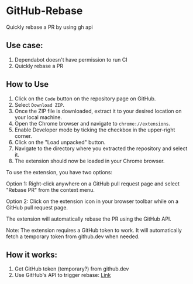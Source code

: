 # GitHub-Rebase

Quickly rebase a PR by using gh api

## Use case:

1. Dependabot doesn't have permission to run CI
2. Quickly rebase a PR

## How to Use

1. Click on the `Code` button on the repository page on GitHub.
2. Select `Download ZIP`.
3. Once the ZIP file is downloaded, extract it to your desired location on your local machine.
4. Open the Chrome browser and navigate to `chrome://extensions`.
5. Enable Developer mode by ticking the checkbox in the upper-right corner.
6. Click on the "Load unpacked" button.
7. Navigate to the directory where you extracted the repository and select it.
8. The extension should now be loaded in your Chrome browser.

To use the extension, you have two options:

Option 1: Right-click anywhere on a GitHub pull request page and select "Rebase PR" from the context menu.

Option 2: Click on the extension icon in your browser toolbar while on a GitHub pull request page.

The extension will automatically rebase the PR using the GitHub API.

Note: The extension requires a GitHub token to work. It will automatically fetch a temporary token from github.dev when
needed.

## How it works:

1. Get GitHub token (temporary?) from github.dev
2. Use GitHub's API to trigger
   rebase: [Link](https://docs.github.com/en/rest/pulls/pulls?apiVersion=2022-11-28#update-a-pull-request-branch)